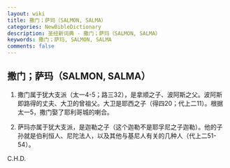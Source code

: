 ```yaml
---
layout: wiki
title: 撒门；萨玛（SALMON, SALMA）
categories: NewBibleDictionary
description: 圣经新词典 - 撒门；萨玛（SALMON, SALMA）
keywords: 撒门；萨玛, SALMON, SALMA
comments: false
---
```


## 撒门；萨玛（SALMON, SALMA）

1. 撒门属于犹大支派（太一4-5；路三32），是拿顺之子、波阿斯之父。波阿斯即路得的丈夫、大卫的曾祖父。大卫是耶西之子（得四20；代上二11）。根据太一5，撒门娶了耶利哥城的喇合。

2. 萨玛亦属于犹大支派，是迦勒之子（这个迦勒不是耶孚尼之子迦勒）。他的子孙就是伯利恒人、尼陀法人，以及其他与基尼人有关的几种人（代上二51-54）。

C.H.D.








